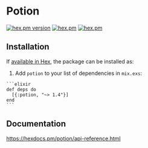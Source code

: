 # Potion
[![hex.pm version](https://img.shields.io/hexpm/v/potion.svg)](https://hex.pm/packages/potion) [![hex.pm](https://img.shields.io/hexpm/l/potion.svg)](https://github.com/su-mi-lab/potion/blob/develop/LICENSE) [![hex.pm](https://img.shields.io/hexpm/dt/potion.svg)](https://hex.pm/packages/potion)

## Installation

If [available in Hex](https://hex.pm/docs/publish), the package can be installed as:

  1. Add `potion` to your list of dependencies in `mix.exs`:

    ```elixir
    def deps do
      [{:potion, "~> 1.4"}]
    end
    ```

## Documentation

  https://hexdocs.pm/potion/api-reference.html